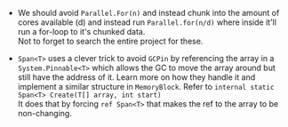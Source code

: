 ﻿* We should avoid `Parallel.For(n)` and instead chunk into the 
amount of cores available (d) and instead run `Parallel.for(n/d)` 
where inside it'll run a for-loop to it's chunked data.<br>
Not to forget to search the entire project for these.

* `Span<T>` uses a clever trick to avoid `GCPin` by referencing the array in a `System.Pinnable<T>` which allows the GC to move the array around but still have the address of it.
Learn more on how they handle it and implement a similar structure in `MemoryBlock`.
Refer to `internal static Span<T> Create(T[] array, int start)`<br>
It does that by forcing `ref Span<T>` that makes the ref to the array to be non-changing.<br>

